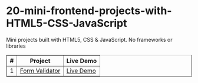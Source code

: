 # 20-mini-frontend-projects-with-HTML5-CSS-JavaScript
Mini projects built with HTML5, CSS &amp; JavaScript. No frameworks or libraries
<table border="1">
  <thead>
    <tr>
      <th>#</th>
      <th>Project</th>
      <th>Live Demo</th>
    </tr>
  </thead>
  <tbody>
<tr>
  <td>1</td>
  <td><a href="#">Form Validator</a></td>
  <td><a href="https://shimmering-mochi-37c725.netlify.app">Live Demo</a></td>
</tr>

<!--     <tr>
      <td>02</td>
      <td><a href="#">Movie Seat Booking</a></td>
      <td><a href="#">Live Demo</a></td>
    </tr>
    <tr>
      <td>03</td>
      <td><a href="#">Custom Video Player</a></td>
      <td><a href="#">Live Demo</a></td>
    </tr>
    <tr>
      <td>04</td>
      <td><a href="#">Exchange Rate Calculator</a></td>
      <td><a href="#">Live Demo</a></td>
    </tr>
    <tr>
      <td>05</td>
      <td><a href="#">DOM Array Methods Project</a></td>
      <td><a href="#">Live Demo</a></td>
    </tr>
    <tr>
      <td>06</td>
      <td><a href="#">Menu Slider & Modal</a></td>
      <td><a href="#">Live Demo</a></td>
    </tr>
    <tr>
      <td>07</td>
      <td><a href="#">Hangman Game</a></td>
      <td><a href="#">Live Demo</a></td>
    </tr>
    <tr>
      <td>08</td>
      <td><a href="#">Mealfinder App</a></td>
      <td><a href="#">Live Demo</a></td>
    </tr>
    <tr>
      <td>09</td>
      <td><a href="#">Expense Tracker</a></td>
      <td><a href="#">Live Demo</a></td>
    </tr>
    <tr>
      <td>10</td>
      <td><a href="#">Music Player</a></td>
      <td><a href="#">Live Demo</a></td>
    </tr>
    <tr>
      <td>11</td>
      <td><a href="#">Infinite Scrolling</a></td>
      <td><a href="#">Live Demo</a></td>
    </tr>
    <tr>
      <td>12</td>
      <td><a href="#">Typing Game</a></td>
      <td><a href="#">Live Demo</a></td>
    </tr>
    <tr>
      <td>13</td>
      <td><a href="#">Speech Text Reader</a></td>
      <td><a href="#">Live Demo</a></td>
    </tr>
    <tr>
      <td>14</td>
      <td><a href="#">Memory Cards</a></td>
      <td><a href="#">Live Demo</a></td>
    </tr>
    <tr>
      <td>15</td>
      <td><a href="#">LyricsSearch App</a></td>
      <td><a href="#">Live Demo</a></td>
    </tr>
    <tr>
      <td>16</td>
      <td><a href="#">Relaxer App</a></td>
      <td><a href="#">Live Demo</a></td>
    </tr>
    <tr>
      <td>17</td>
      <td><a href="#">Breakout Game</a></td>
      <td><a href="#">Live Demo</a></td>
    </tr>
    <tr>
      <td>18</td>
      <td><a href="#">New Year Countdown</a></td>
      <td><a href="#">Live Demo</a></td>
    </tr>
    <tr>
      <td>19</td>
      <td><a href="#">Speak Number Guessing Game</a></td>
      <td><a href="#">Live Demo</a></td>
    </tr>
    <tr>
      <td>20</td>
      <td><a href="#">Product Filtering UI</a></td>
      <td><a href="#">Live Demo</a></td>
    </tr> -->
  </tbody>
</table>
